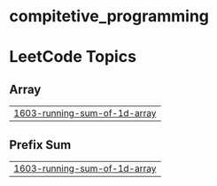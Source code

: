 # compitetive_programming
<!---LeetCode Topics Start-->
# LeetCode Topics
## Array
|  |
| ------- |
| [1603-running-sum-of-1d-array](https://github.com/Sefukamil20R/compitetive_programming/tree/master/1603-running-sum-of-1d-array) |
## Prefix Sum
|  |
| ------- |
| [1603-running-sum-of-1d-array](https://github.com/Sefukamil20R/compitetive_programming/tree/master/1603-running-sum-of-1d-array) |
<!---LeetCode Topics End-->